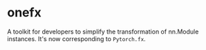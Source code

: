 # onefx
A toolkit for developers to simplify the transformation of nn.Module instances. It's now corresponding to `Pytorch.fx`.

